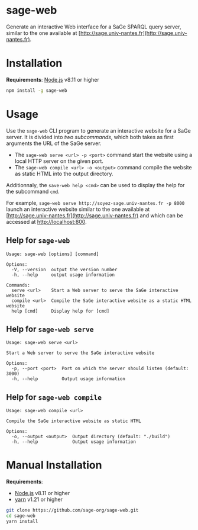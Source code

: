 # sage-web

Generate an interactive Web interface for a SaGe SPARQL query server, similar to the one available at [http://sage.univ-nantes.fr](http://sage.univ-nantes.fr).

# Installation

**Requirements**: [Node.js](https://nodejs.org/en/) v8.11 or higher

```bash
npm install -g sage-web
```

# Usage

Use the `sage-web` CLI program to generate an interactive website for a SaGe server. 
It is divided into *two subcommands*, which both takes as first arguments the URL of the SaGe server.
* The `sage-web serve <url> -p <port>` command start the website using a local HTTP server on the given port.
* The `sage-web compile <url> -o <output>` command compile the website as static HTML into the output directory.

Additionnaly, the `save-web help <cmd>` can be used to display the help for the subcommand `cmd`.

For example, `sage-web serve http://soyez-sage.univ-nantes.fr -p 8000` launch an interactive website similar to the one available at [http://sage.univ-nantes.fr](http://sage.univ-nantes.fr) and which can be accessed at [http://localhost:800](http://localhost:800).

## Help for `sage-web`
```
Usage: sage-web [options] [command]

Options:
  -V, --version  output the version number
  -h, --help     output usage information

Commands:
  serve <url>    Start a Web server to serve the SaGe interactive website
  compile <url>  Compile the SaGe interactive website as a static HTML website
  help [cmd]     Display help for [cmd]
```
## Help for `sage-web serve`
```
Usage: sage-web serve <url>

Start a Web server to serve the SaGe interactive website

Options:
  -p, --port <port>  Port on which the server should listen (default: 3000)
  -h, --help         Output usage information
```
## Help for `sage-web compile`
```
Usage: sage-web compile <url>

Compile the SaGe interactive website as static HTML

Options:
  -o, --output <output>  Output directory (default: "./build")
  -h, --help             Output usage information
```

# Manual Installation

**Requirements**:
* [Node.js](https://nodejs.org/en/) v8.11 or higher
* [yarn](https://yarnpkg.com/) v1.21 or higher

```bash
git clone https://github.com/sage-org/sage-web.git
cd sage-web
yarn install
```
